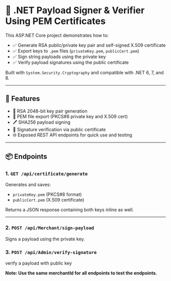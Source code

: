 # 🔐 .NET Payload Signer & Verifier Using PEM Certificates

This ASP.NET Core project demonstrates how to:

- ✅ Generate RSA public/private key pair and self-signed X.509 certificate
- ✅ Export keys to `.pem` files (`privateKey.pem`, `publicCert.pem`)
- ✅ Sign string payloads using the private key
- ✅ Verify payload signatures using the public certificate

Built with `System.Security.Cryptography` and compatible with .NET 6, 7, and 8.

---

## 📸 Features

- 🔑 RSA 2048-bit key pair generation
- 📜 PEM file export (PKCS#8 private key and X.509 cert)
- 🖊️ SHA256 payload signing
- 🧾 Signature verification via public certificate
- 🌐 Exposed REST API endpoints for quick use and testing

---

## 📦 Endpoints

### 1. `GET /api/certificate/generate`

Generates and saves:
- `privateKey.pem` (PKCS#8 format)
- `publicCert.pem` (X.509 certificate)

Returns a JSON response containing both keys inline as well.

---

### 2. `POST /api/Merchant/sign-payload`

Signs a payload using the private key.


### 3. `POST /api/Admin/verify-signature`

verify a payload with public key

**Note: Use the same merchantId for all endpoints to test the endpoints.**

